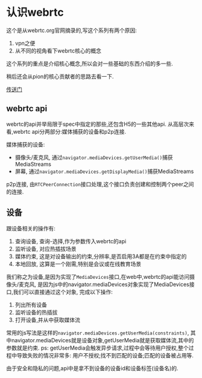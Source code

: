 # 认识webrtc

这个是从webrtc.org官网摘录的,写这个系列有两个原因:

1. vpn之便
2. 从不同的视角看下webrtc核心的概念

这个系列的重点是介绍核心概念,所以会对一些基础的东西介绍的多一些.

稍后还会从pion的核心贡献者的思路去看一下.

[传送门](https://webrtc.org/getting-started/overview)

## webrtc api

webrtc的api并举局限于spec中指定的那些,还包含H5的一些其他api.
从高层次来看,webrtc api分两部分:媒体捕获的设备和p2p连接.

媒体捕获的设备:

- 摄像头/麦克风, 通过`navigator.mediaDevices.getUserMedia()`捕获MediaStreams
- 屏幕, 通过`navigator.mediaDevices.getDisplayMedia()`捕获MediaStreams

p2p连接, 由`RTCPeerConnection`接口处理,这个接口负责创建和控制两个peer之间的连接.

## 设备

跟设备相关的操作有:

1. 查询设备, 查询-选择,作为参数传入webrtc的api
2. 监听设备, 对应热插拔场景
3. 媒体约束, 这是对设备输出的约束,分辨率,是否启用3A都是在约束中指定的
4. 本地回放, 这算是一个刚需,特别是会议或在线教育场景

我们称之为设备,是因为实现了`MediaDevices`接口,在web中,webrtc的api能访问摄像头/麦克风,
是因为js中的navigator.mediaDevices对象实现了MediaDevices接口,我们可以直接通过这个对象,
完成以下操作:

1. 列出所有设备
2. 监听设备的热插拔
3. 打开设备,并从中获取媒体流

常用的js写法是这样的`navigator.mediaDevices.getUserMedia(constraints)`,
其中navigator.mediaDevices就是设备对象,getUserMedia就是获取媒体流,其中的参数就是约束.
ps: getUserMedia会触发异步请求,过程中会等待用户授权,整个过程中导致失败的情况非常多:
用户不授权;找不到匹配的设备;匹配的设备被占用等.

由于安全和隐私的问题,api中是拿不到设备的设备id和设备标签(设备名)的.